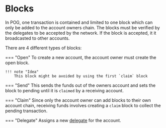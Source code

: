 # Blocks

In POG, one transaction is contained and limited to one block which can only be added to the account owners chain. The blocks must be verified by the delegates to be accepted by the network. If the block is accepted, it it broadcasted to other accounts.

There are 4 different types of blocks:

=== "Open"
    To create a new account, the account owner must create the open block. 
    
    !!! note "Idea"
        This block might be avoided by using the first `claim` block

=== "Send"
    This sends the funds out of the owners account and sets the block to pending until it is `claimed` by a receiving account.

=== "Claim"
    Since only the account owner can add blocks to their own account chain, receiving funds involves creating a `claim` block to collect the pending transaction.

=== "Delegate"
    Assigns a new [delegate](consensus/delegates.md) for the account.
